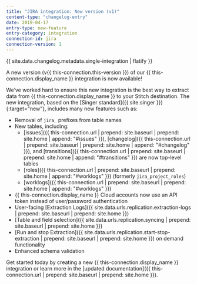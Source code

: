 ```yaml
---
title: "JIRA integration: New version (v1)"
content-type: "changelog-entry"
date: 2019-04-17
entry-type: new-feature
entry-category: integration
connection-id: jira
connection-version: 1
---
```

{{ site.data.changelog.metadata.single-integration | flatify }}

A new version (v{{ this-connection.this-version }}) of our {{ this-connection.display_name }} integration is now available! 

We’ve worked hard to ensure this new integration is the best way to extract data from {{ this-connection.display_name }} to your Stitch destination. The new integration, based on the [Singer standard]({{ site.singer }}){:target="new"}, includes many new features such as:

- Removal of `jira_` prefixes from table names
- New tables, including:
  - [issues]({{ this-connection.url | prepend: site.baseurl | prepend: site.home | append: "#issues" }}), [changelog]({{ this-connection.url | prepend: site.baseurl | prepend: site.home | append: "#changelog" }}), and [transitions]({{ this-connection.url | prepend: site.baseurl | prepend: site.home | append: "#transitions" }}) are now top-level tables
  - [roles]({{ this-connection.url | prepend: site.baseurl | prepend: site.home | append: "#worklogs" }}) (formerly `jira_project_roles`)
  - [worklogs]({{ this-connection.url | prepend: site.baseurl | prepend: site.home | append: "#worklogs" }})
- {{ this-connection.display_name }} Cloud accounts now use an API token instead of user/password authentication
- User-facing [Extraction Logs]({{ site.data.urls.replication.extraction-logs | prepend: site.baseurl | prepend: site.home }})
- [Table and field selection]({{ site.data.urls.replication.syncing | prepend: site.baseurl | prepend: site.home }})
- [Run and stop Extraction]({{ site.data.urls.replication.start-stop-extraction | prepend: site.baseurl | prepend: site.home }}) on demand functionality
- Enhanced schema validation

Get started today by creating a new {{ this-connection.display_name }} integration or learn more in the [updated documentation]({{ this-connection.url | prepend: site.baseurl | prepend: site.home }}).